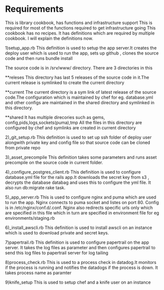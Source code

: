# Requirements
This is library cookbook, has functions and infrastructure support This is required for most of the functions required to get infrastructure going
This cookbook has no recipes. 
It has definitions which are required by multiple cookbook.
I will explain the definitions now.

1)setup_app.rb
This definition is used to setup the app server.It creates the deploy
user which is used to run the app, sets up github , clones the source
code and then runs bundle install

The source code is in /srv/www/<app> directory.
There are 3 directories in this

**releses
This directory has last 5 releases of the source code in it.The current
release is symlinked to create the current directory

**current
The current directory is a sym link of latest release of the source
code.The configuration which is maintained by chef for eg. database.yml
and other configs are maintained in the shared directory and symlinked
in this directory.

**shared
It has multiple direcories such as gems,
config,pids,logs,sockets(puma),tmp
All the files in this directory are configured by chef and symlinks are
created in current directory

2)_git_setup.rb
This definition is used to set up ssh folder of deploy user alongwith
private key and config file so that source code can be cloned from
private repo

3)_asset_precompile
This definition takes some parameters and runs asset precompile on
the source code in current folder.

4)_configure_postgres_client.rb
This definition is used to configure database.yml file for the rails
app.It downloads the secret key from s3 , decrypts the database databag
and uses this to configure the yml file.
It also run db:migrate rake task.

5)_app_server.rb
This is used to configure nginx and puma which are used to run the app.
Nginx connects to puma socket and listes on port 80. Config is in
/etc/nginx/conf.d/<app>.conf. Nginx also redirects specific urls only
which are specified in this file which in turn are specified in
environment file for eg environments/staging.rb

6)_install_awscli.rb
This definition is used to install awscli on an instance which is used
to download private and secret keys.

7)papertrail.rb
This definition is used to configure papertrail on the app server. It
takes the log files as parameter and then configures papertrail to send
this log files to papertrail server for log tailing

8)process_check.rb
This is used to a process check in datadog.It monitors if the process is
running and notifies the datadogs if the process is down. It takes process name as paramter

9)knife_setup
This is used to setup chef and a knife user on an instance





